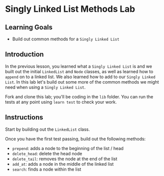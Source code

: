 #  Singly Linked List Methods Lab

## Learning Goals

- Build out common methods for a `Singly Linked List`

## Introduction

In the previous lesson, you learned what a `Singly Linked List` is and we built out the initial `LinkedList` and `Node` classes, as well as learned how to `append` on to a linked list.
We also learned how to add to our `Singly Linked List`. In this lab let's build out some more of the common methods we might need when using a  `Singly Linked List`.

Fork and clone this lab; you'll be coding in the `lib` folder. You can
run the tests at any point using `learn test` to check your work.

## Instructions

Start by building out the `LinkedList` class.

Once you have the first test passing, build out the following methods:

- `prepend`: adds a node to the beginning of the list / head
- `delete_head`: delete the head node
- `delete_tail`: removes the node at the end of the list
- `add_at`: adds a node in the middle of the linked list
- `search`: finds a node within the list
